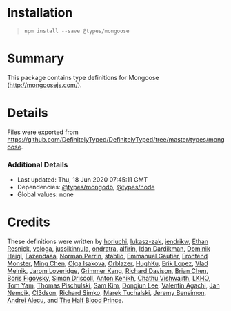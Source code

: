 # Installation
> `npm install --save @types/mongoose`

# Summary
This package contains type definitions for Mongoose (http://mongoosejs.com/).

# Details
Files were exported from https://github.com/DefinitelyTyped/DefinitelyTyped/tree/master/types/mongoose.

### Additional Details
 * Last updated: Thu, 18 Jun 2020 07:45:11 GMT
 * Dependencies: [@types/mongodb](https://npmjs.com/package/@types/mongodb), [@types/node](https://npmjs.com/package/@types/node)
 * Global values: none

# Credits
These definitions were written by [horiuchi](https://github.com/horiuchi), [lukasz-zak](https://github.com/lukasz-zak), [jendrikw](https://github.com/jendrikw), [Ethan Resnick](https://github.com/ethanresnick), [vologa](https://github.com/vologab), [jussikinnula](https://github.com/jussikinnula), [ondratra](https://github.com/ondratra), [alfirin](https://github.com/alfirin), [Idan Dardikman](https://github.com/idandrd), [Dominik Heigl](https://github.com/various89), [Fazendaaa](https://github.com/Fazendaaa), [Norman Perrin](https://github.com/NormanPerrin), [stablio](https://github.com/stablio), [Emmanuel Gautier](https://github.com/emmanuelgautier), [Frontend Monster](https://github.com/frontendmonster), [Ming Chen](https://github.com/mingchen), [Olga Isakova](https://github.com/penumbra1), [Orblazer](https://github.com/orblazer), [HughKu](https://github.com/HughKu), [Erik Lopez](https://github.com/niuware), [Vlad Melnik](https://github.com/vladmel1234), [Jarom Loveridge](https://github.com/jloveridge), [Grimmer Kang](https://github.com/grimmer0125), [Richard Davison](https://github.com/richarddd), [Brian Chen](https://github.com/ToucheSir), [Boris Figovsky](https://github.com/borfig), [Simon Driscoll](https://github.com/dinodeSimon), [Anton Kenikh](https://github.com/anthony-kenikh), [Chathu Vishwajith](https://github.com/iamchathu), [LKHO](https://github.com/lkho), [Tom Yam](https://github.com/tomyam1), [Thomas Pischulski](https://github.com/nephix), [Sam Kim](https://github.com/rlaace423), [Dongjun Lee](https://github.com/ChazEpps), [Valentin Agachi](https://github.com/avaly), [Jan Nemcik](https://github.com/JanNemcik), [Cl3dson](https://github.com/cl3dson), [Richard Simko](https://github.com/richardsimko), [Marek Tuchalski](https://github.com/ith), [Jeremy Bensimon](https://github.com/jeremyben), [Andrei Alecu](https://github.com/andreialecu), and [The Half Blood Prince](https://github.com/tHBp).
